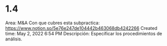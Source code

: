 # 1.4

Area: M&A
Con que cubres esta subpractica: https://www.notion.so/5e76e247de104442b463068db4242266 
Created time: May 2, 2022 6:54 PM
Descripción: Especificar los procedimientos de análisis.